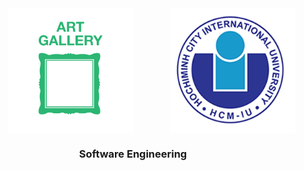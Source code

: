 <div id="top" style="display: flex; justify-content: center;">
  <img src="img/art-gallery-icon-13975.png" alt="Banner" width="200" height="200" style="margin-left: 60px;">
  <img src="img/logo.png" alt="Logo" width="200" height="200" style="margin-left: 60px;">
</div>

<h3 align="center">Software Engineering</h3>
    <br />
    <br />
